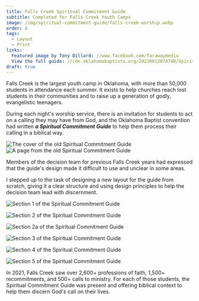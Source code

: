 ```yaml
---
title: Falls Creek Spiritual Commitment Guide
subtitle: Completed for Falls Creek Youth Camps
image: /img/spiritual-commitment-guide/falls-creek-worship.webp
order: 4
tags:
  - Layout
  - Print
links:
  Featured image by Tony Dillard: //www.facebook.com/farawaymedia
  View the full guide: //cdn.oklahomabaptists.org/20210812074740/Spiritual-Commitment-Guide-2021.pdf
draft: true
---
```


Falls Creek is the largest youth camp in Oklahoma, with more than 50,000 students in attendance each summer. It exists to help churches reach lost students in their communities and to raise up a generation of godly, evangelistic teenagers.

During each night's worship service, there is an invitation for students to act on a calling they may have from God, and the Oklahoma Baptist convention had written ***a Spiritual Commitment Guide*** to help them process their calling in a biblical way.

<div class="grid">
  <img src="/img/spiritual-commitment-guide/old-cover.webp" alt="The cover of the old Spiritual Commitment Guide">
  <img src="/img/spiritual-commitment-guide/old-inside.webp" alt="A page from the old Spiritual Commitment Guide">
  <p class="light-text">Members of the decision team for previous Falls Creek years had expressed that the guide's design made it difficult to use and unclear in some areas.</p>
</div>

I stepped up to the task of designing a new layout for the guide from scratch, giving it a clear structure and using design principles to help the decision team lead with discernment.

![Section 1 of the Spiritual Commitment Guide](/img/spiritual-commitment-guide/section-1.webp)

![Section 2 of the Spiritual Commitment Guide](/img/spiritual-commitment-guide/section-2.webp)

![Section 2a of the Spiritual Commitment Guide](/img/spiritual-commitment-guide/section-2a.webp)

![Section 3 of the Spiritual Commitment Guide](/img/spiritual-commitment-guide/section-3.webp)

![Section 4 of the Spiritual Commitment Guide](/img/spiritual-commitment-guide/section-4.webp)

![Section 5 of the Spiritual Commitment Guide](/img/spiritual-commitment-guide/section-5.webp)

In 2021, Falls Creek saw over 2,600+ professions of faith, 1,500+ recommitments, and 500+ calls to ministry. For each of those students, the Spiritual Commitment Guide was present and offering biblical context to help them discern God's call on their lives.